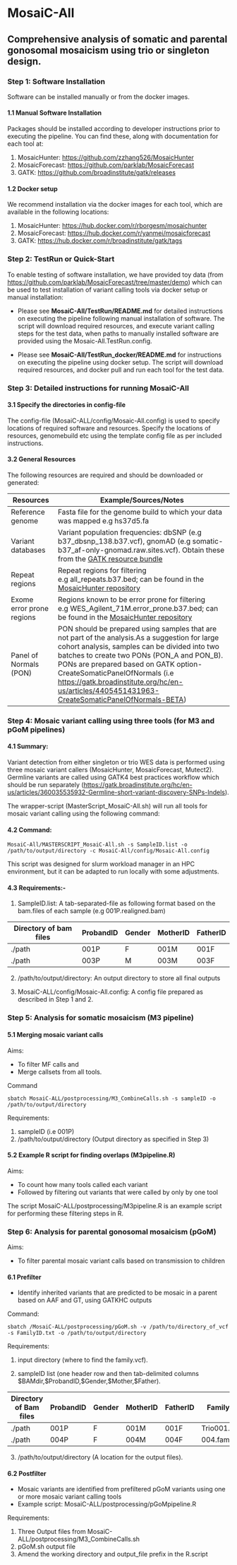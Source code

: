 # MosaiC-All

## Comprehensive analysis of somatic and parental gonosomal mosaicism using trio or singleton design.

### Step 1: Software Installation

Software can be installed manually or from the docker images.

#### 1.1 Manual Software Installation

Packages should be installed according to developer instructions prior to executing the pipeline. You can find these, along with documentation for each tool at:

1. MosaicHunter: https://github.com/zzhang526/MosaicHunter<br>
2. MosaicForecast: https://github.com/parklab/MosaicForecast<br>
3. GATK: https://github.com/broadinstitute/gatk/releases

#### 1.2 Docker setup

We recommend installation via the docker images for each tool, which are available in the following locations:<br>

1. MosaicHunter: https://hub.docker.com/r/rborgesm/mosaichunter<br>
2. MosaicForecast: https://hub.docker.com/r/yanmei/mosaicforecast<br>
3. GATK: https://hub.docker.com/r/broadinstitute/gatk/tags<br>

### Step 2: TestRun or Quick-Start

To enable testing of software installation, we have provided toy data (from https://github.com/parklab/MosaicForecast/tree/master/demo) which can be used to test installation of variant calling tools via docker setup or manual installation:

   - Please see **MosaiC-All/TestRun/README.md** for detailed instructions on executing the pipeline following manual installation of software. The script will download required resources, and execute variant calling steps for the test data, when paths to manually installed software are provided using the Mosaic-All.TestRun.config. 
     
   - Please see **MosaiC-All/TestRun_docker/README.md** for instructions on executing the pipeline using docker setup. The script will download required resources, and docker pull and run each tool for the test data.


### Step 3: Detailed instructions for running MosaiC-All

#### 3.1 Specify the directories in config-file

The config-file (MosaiC-ALL/config/Mosaic-All.config) is used to specify locations of required software and resources. 
Specify the locations of resources, genomebuild etc using the template config file as per included instructions.

#### 3.2 General Resources

The following resources are required and should be downloaded or generated:

|  Resources                    |     Example/Sources/Notes          | 
|-------------------------------|------------------------------------|  
|  Reference genome             |     Fasta file for the genome build to which your data was mapped e.g hs37d5.fa                  |
|  Variant databases            |     Variant population frequencies: dbSNP (e.g b37_dbsnp_138.b37.vcf), gnomAD (e.g somatic-b37_af-only-gnomad.raw.sites.vcf). Obtain these from the [GATK resource bundle](https://gatk.broadinstitute.org/hc/en-us/articles/360035890811-Resource-bundle)     |
|  Repeat regions                    |     Repeat regions for filtering <br> e.g all_repeats.b37.bed; can be found in the [MosaicHunter repository](https://github.com/zzhang526/MosaicHunter/tree/master/resources) |
|  Exome error prone regions       |     Regions known to be error prone for filtering <br> e.g WES_Agilent_71M.error_prone.b37.bed; can be found in the [MosaicHunter repository](https://github.com/zzhang526/MosaicHunter/tree/master/resources)                |
|  Panel of Normals (PON)       |     PON should be prepared using samples that are not part of the analysis.As a suggestion for large cohort analysis, samples can be divided into two batches to create two PONs (PON_A and PON_B).<br> PONs are prepared based on GATK option-CreateSomaticPanelOfNormals (i.e https://gatk.broadinstitute.org/hc/en-us/articles/4405451431963-CreateSomaticPanelOfNormals-BETA)          |

### Step 4: Mosaic variant calling using three tools (for M3 and pGoM pipelines)

#### 4.1 Summary: 
Variant detection from either singleton or trio WES data is performed using three mosaic variant callers (MosaicHunter, MosaicForecast, Mutect2). Germline variants are called using GATK4 best practices workflow which should be run separately (https://gatk.broadinstitute.org/hc/en-us/articles/360035535932-Germline-short-variant-discovery-SNPs-Indels). 

The wrapper-script (MasterScript_MosaiC-All.sh) will run all tools for mosaic variant calling using the following command:

#### 4.2 Command:

`MosaiC-All/MASTERSCRIPT_MosaiC-All.sh -s SampleID.list -o /path/to/output/directory -c MosaiC-All/config/Mosaic-All.config`

This script was designed for slurm workload manager in an HPC environment, but it can be adapted to run locally with some adjustments.

#### 4.3 Requirements:-

1. SampleID.list: A tab-separated-file as following format based on the bam.files of each sample (e.g 001P.realigned.bam)

|  Directory of bam files  | ProbandID | Gender   | MotherID | FatherID | 
|--------------------------|-----------|----------|----------|----------|
|   ./path                 |   001P    |   F      |  001M    |   001F   |
|   ./path                 |   003P    |   M      |  003M    |   003F   |

2. /path/to/output/directory: An output directory to store all final outputs
   
3. MosaiC-ALL/config/Mosaic-All.config: A config file prepared as described in Step 1 and 2.
   
### Step 5: Analysis for somatic mosaicism (M3 pipeline)

#### 5.1 Merging mosaic variant calls 
Aims:
- To filter MF calls and
- Merge callsets from all tools.

Command

`sbatch MosaiC-ALL/postprocessing/M3_CombineCalls.sh -s sampleID -o /path/to/output/directory`

Requirements:

1. sampleID (i.e 001P)
2. /path/to/output/directory (Output directory as specified in Step 3)

#### 5.2 Example R script for finding overlaps (M3pipeline.R)

Aims:
- To count how many tools called each variant
- Followed by filtering out variants that were called by only by one tool

The script MosaiC-ALL/postprocessing/M3pipeline.R is an example script for performing these filtering steps in R. 


### Step 6: Analysis for parental gonosomal mosaicism (pGoM)

Aims: 
- To filter parental mosaic variant calls based on transmission to children

#### 6.1 Prefilter
- Identify inherited variants that are predicted to be mosaic in a parent based on AAF and GT, using GATKHC outputs

Command:

`sbatch /MosaiC-ALL/postprocessing/pGoM.sh -v /path/to/directory_of_vcf -s FamilyID.txt -o /path/to/output/directory`

Requirements:

1. input directory (where to find the family.vcf).

2. sampleID list (one header row and then tab-delimited columns \$BAMdir,\$ProbandID,\$Gender,\$Mother,\$Father).
   
|  Directory of Bam files  | ProbandID | Gender   | MotherID | FatherID | FamilyVCF | 
|--------------------------|-----------|----------|----------|----------|-----------|
|   ./path                 |   001P    |   F      |  001M    |   001F   | Trio001.vcf |
|   ./path                 |   004P    |   F      |  004M    |   004F   | 004.family.vcf |

3. /path/to/output/directory	(A location for the output files).

#### 6.2 Postfilter
- Mosaic variants are identified from prefiltered pGoM variants using one or more mosaic variant calling tools
- Example script: MosaiC-ALL/postprocessing/pGoMpipeline.R

Requirements:
1. Three Output files from MosaiC-ALL/postprocessing/M3_CombineCalls.sh
2. pGoM.sh output file
3. Amend the working directory and output_file prefix in the R.script

